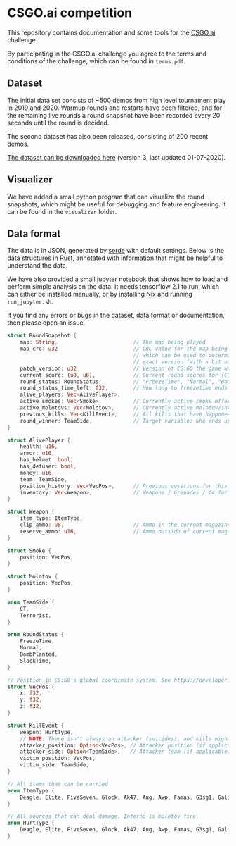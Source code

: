 # CSGO.ai competition
This repository contains documentation and some tools for the [CSGO.ai](https://csgo.ai) challenge.

By participating in the CSGO.ai challenge you agree to the terms and conditions
of the challenge, which can be found in `terms.pdf`.

## Dataset
The initial data set consists of ~500 demos from high level tournament play
in 2019 and 2020. Warmup rounds and restarts have been filtered, and for the
remaining live rounds a round snapshot have been recorded every 20 seconds
until the round is decided.

The second dataset has also been released, consisting of 200 recent demos.

[The dataset can be downloaded here](https://drive.google.com/drive/folders/1XcWtU8C9VvPKW2RrCp7ZSqkzleUmT5Mh) (version 3, last updated 01-07-2020).

## Visualizer
We have added a small python program that can visualize the round snapshots,
which might be useful for debugging and feature engineering. It can be found
in the `visualizer` folder.

## Data format
The data is in JSON, generated by [serde](https://serde.rs) with default
settings. Below is the data structures in Rust, annotated with information that
might be helpful to understand the data.

We have also provided a small jupyter notebook that shows how to load and
perform simple analysis on the data. It needs tensorflow 2.1 to run, which can
either be installed manually, or by installing [Nix](https://nixos.org/nix) and
running `run_jupyter.sh`.

If you find any errors or bugs in the dataset, data format or documentation,
then please open an issue.

```Rust
struct RoundSnapshot {
    map: String,                        // The map being played
    map_crc: u32                        // CRC value for the map being played,
                                        // which can be used to determine the
                                        // exact version (with a bit of work)
    patch_version: u32                  // Version of CS:GO the game was played on
    current_score: (u8, u8),            // Current round scores for (CT, T)
    round_status: RoundStatus,          // "FreezeTime", "Normal", "BombPlanted", "SlackTime"
    round_status_time_left: f32,        // How long to freezetime ends / round ends / bomb explodes
    alive_players: Vec<AlivePlayer>,
    active_smokes: Vec<Smoke>,          // Currently active smoke effects
    active_molotovs: Vec<Molotov>,      // Currently active molotov/incendiary inferno effects
    previous_kills: Vec<KillEvent>,     // All kills that have happened in the round so far
    round_winner: TeamSide,             // Target variable: who ends up winning the round
}

struct AlivePlayer {
    health: u16,
    armor: u16,
    has_helmet: bool,
    has_defuser: bool,
    money: u16,
    team: TeamSide,
    position_history: Vec<VecPos>,      // Previous positions for this player in the round, sampled every 5 seconds (but not in freezetime)
    inventory: Vec<Weapon>,             // Weapons / Grenades / C4 for this player (Knife not included)
}

struct Weapon {
    item_type: ItemType,
    clip_ammo: u8,                      // Ammo in the current magazine, or amount for grenades / C4
    reserve_ammo: u16,                  // Ammo outside of current magazine
}

struct Smoke {
    position: VecPos,
}

struct Molotov {
    position: VecPos,
}

enum TeamSide {
    CT,
    Terrorist,
}

enum RoundStatus {
    FreezeTime,
    Normal,
    BombPlanted,
    SlackTime,
}

// Position in CS:GO's global coordinate system. See https://developer.valvesoftware.com/wiki/Coordinates.
struct VecPos {
    x: f32,
    y: f32,
    z: f32,
}

struct KillEvent {
    weapon: HurtType,
    // NOTE: There isn't always an attacker (suicides), and kills might be teamkills
    attacker_position: Option<VecPos>, // Attacker position (if applicable)
    attacker_side: Option<TeamSide>,   // Attacker team (if applicable)
    victim_position: VecPos,
    victim_side: TeamSide,
}

// All items that can be carried
enum ItemType {
    Deagle, Elite, FiveSeven, Glock, Ak47, Aug, Awp, Famas, G3sg1, GalilAr, M249, M4a4, Mac10, P90, Mp5sd, Ump45, Xm1014, Bizon, Mag7, Negev, Sawedoff, Tec9, ZeusX27, P2000, Mp7, Mp9, Nova, P250, Scar20, Sg553, Ssg08, M4a1S, UspS, Cz75Auto, R8Revolver, Flashbang, HeGrenade, SmokeGrenade, MolotovGrenade, DecoyGrenade, IncendiaryGrenade, Knife, C4
}

// All sources that can deal damage. Inferno is molotov fire.
enum HurtType {
    Deagle, Elite, FiveSeven, Glock, Ak47, Aug, Awp, Famas, G3sg1, GalilAr, M249, M4a4, Mac10, P90, Mp5sd, Ump45, Xm1014, Bizon, Mag7, Negev, Sawedoff, Tec9, ZeusX27, P2000, Mp7, Mp9, Nova, P250, Scar20, Sg553, Ssg08, M4a1S, UspS, Cz75Auto, R8Revolver, Flashbang, HeGrenade, SmokeGrenade, MolotovGrenade, DecoyGrenade, IncendiaryGrenade, Knife, C4, World, Inferno
}
```
